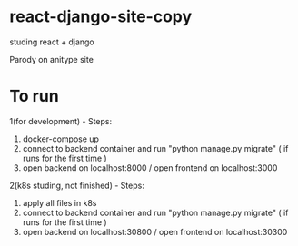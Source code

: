 # react-django-site-copy
studing react + django

Parody on anitype site


# To run

1(for development) - Steps:

1) docker-compose up 
2) connect to backend container and run "python manage.py migrate" ( if runs for the first time )
3) open backend on localhost:8000 / open frontend on localhost:3000



2(k8s studing, not finished) - Steps:

1) apply all files in k8s
2) connect to backend container and run "python manage.py migrate" ( if runs for the first time )
3) open backend on localhost:30800 / open frontend on localhost:30300
